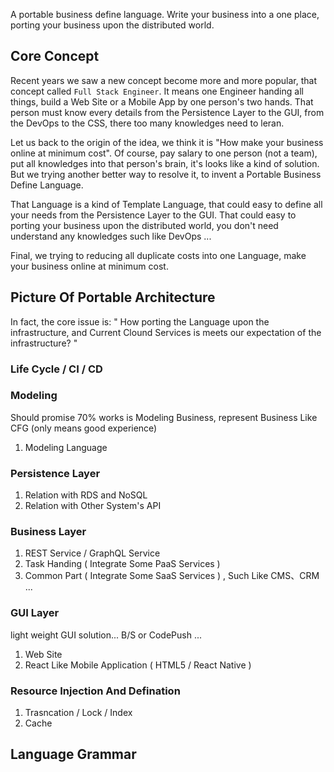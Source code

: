 A portable business define language. Write your business into a one place, porting your business upon the distributed world.

## Core Concept

Recent years we saw a new concept become more and more popular, that concept called `Full Stack Engineer`. It means one Engineer handing all things, build a Web Site or a Mobile App by one person's two hands. That person must know every details from the Persistence Layer to the GUI, from the DevOps to the CSS, there too many knowledges need to leran. 

Let us back to the origin of the idea, we think it is "How make your business online at minimum cost". Of course, pay salary to one person (not a team), put all knowledges into that person's brain, it's looks like a kind of solution. But we trying another better way to resolve it, to invent a Portable Business Define Language.

That Language is a kind of Template Language, that could easy to define all your needs from the Persistence Layer to the GUI. That could easy to porting your business upon the distributed world, you don't need understand any knowledges such like DevOps ...

Final, we trying to reducing all duplicate costs into one Language, make your business online at minimum cost.


## Picture Of Portable Architecture

In fact, the core issue is: " How porting the Language upon the infrastructure, and Current Clound Services is meets our expectation of the infrastructure? "

### Life Cycle / CI / CD

### Modeling

Should promise 70% works is Modeling Business, represent Business Like CFG (only means good experience)

1. Modeling Language

### Persistence Layer

1. Relation with RDS and NoSQL
2. Relation with Other System's API

### Business Layer

1. REST Service / GraphQL Service
2. Task Handing ( Integrate Some PaaS Services )
3. Common Part ( Integrate Some SaaS Services ) , Such Like CMS、CRM ...

### GUI Layer

light weight GUI solution...  B/S or CodePush ...

1. Web Site
2. React Like Mobile Application ( HTML5 / React Native )

### Resource Injection And Defination

1. Trasncation / Lock / Index
2. Cache

## Language Grammar
